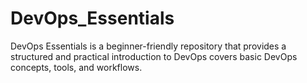# DevOps_Essentials
DevOps Essentials is a beginner-friendly repository that provides a structured and practical introduction to DevOps covers basic DevOps concepts, tools, and workflows.
